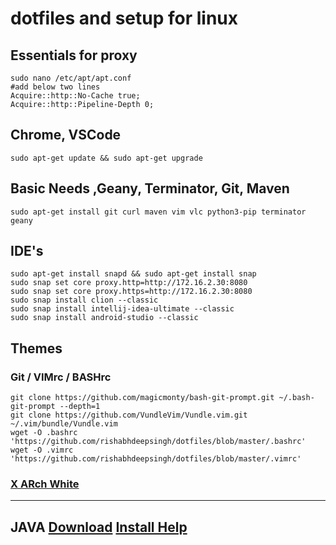 # dotfiles and setup for linux

## Essentials for proxy
    sudo nano /etc/apt/apt.conf
    #add below two lines
    Acquire::http::No-Cache true;
    Acquire::http::Pipeline-Depth 0;

## Chrome, VSCode
    sudo apt-get update && sudo apt-get upgrade


## Basic Needs ,Geany, Terminator, Git, Maven
    sudo apt-get install git curl maven vim vlc python3-pip terminator geany

## IDE's
    sudo apt-get install snapd && sudo apt-get install snap
    sudo snap set core proxy.http=http://172.16.2.30:8080
    sudo snap set core proxy.https=http://172.16.2.30:8080
    sudo snap install clion --classic
    sudo snap install intellij-idea-ultimate --classic
    sudo snap install android-studio --classic


## Themes
### Git / VIMrc / BASHrc
    git clone https://github.com/magicmonty/bash-git-prompt.git ~/.bash-git-prompt --depth=1
    git clone https://github.com/VundleVim/Vundle.vim.git ~/.vim/bundle/Vundle.vim
    wget -O .bashrc 'https://github.com/rishabhdeepsingh/dotfiles/blob/master/.bashrc'
    wget -O .vimrc 'https://github.com/rishabhdeepsingh/dotfiles/blob/master/.vimrc'

### [X ARch White](https://gitlab.com/LinxGem33/X-Arc-White/tags/v1.4.7)

------

## JAVA [Download](https://www.oracle.com/technetwork/java/javase/downloads/index.html)  [Install Help](https://www.javahelps.com/2017/09/install-oracle-jdk-9-on-linux.html)
